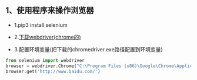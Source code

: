 ## 1、使用程序来操作浏览器

- 1.pip3 install selenium

- 2.[下载webdriver(chrome的)](http://selenium-python.readthedocs.io/index.html)

- 3.配置环境变量(把下载的chromedriver.exe路径配置到环境变量)


```python
from selenium import webdriver
browser = webdriver.Chrome("C:\Program Files (x86)\Google\Chrome\Application\chromedriver.exe")
browser.get('http://www.baidu.com/')
```